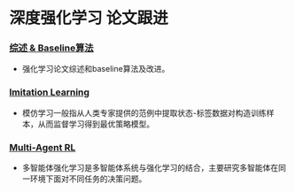 # 深度强化学习 论文跟进

### [综述 & Baseline算法](https://github.com/PaperCommunity/Deep-Reinforcement-Learning/tree/master/Overview%26baseline)
- 强化学习论文综述和baseline算法及改进。


### [Imitation Learning](https://github.com/PaperCommunity/Deep-Reinforcement-Learning/tree/master/ImitationLearning)
- 模仿学习一般指从人类专家提供的范例中提取状态-标签数据对构造训练样本，从而监督学习得到最优策略模型。

### [Multi-Agent RL](https://github.com/PaperCommunity/Deep-Reinforcement-Learning/tree/master/Multi-Agent)

- 多智能体强化学习是多智能体系统与强化学习的结合，主要研究多智能体在同一环境下面对不同任务的决策问题。
